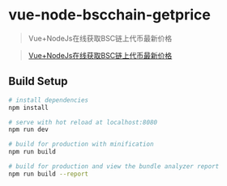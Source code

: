 # vue-node-bscchain-getprice

> Vue+NodeJs在线获取BSC链上代币最新价格

> [Vue+NodeJs在线获取BSC链上代币最新价格](https://mshk.top/2022/05/vue-node-npm-Chainlink-web3-BSCChain)

## Build Setup

``` bash
# install dependencies
npm install

# serve with hot reload at localhost:8080
npm run dev

# build for production with minification
npm run build

# build for production and view the bundle analyzer report
npm run build --report
```
